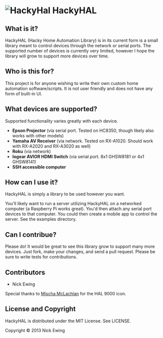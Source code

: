 ![HackyHal](https://raw.github.com/nickewing/hacky_hal/master/support/hal-9000-small.png) HackyHAL
========

What is it?
-----------

HackyHAL (Hacky Home Automation Library) is in its current form is a small library meant to control devices
through the network or serial ports.  The supported number of devices is
currently very limited, however I hope the library will grow to support more devices over time.

Who is this for?
----------------
This project is for anyone wishing to write their own custom home automation
software/scripts.  It is not user friendly and does not have any form of
built-in UI.

What devices are supported?
---------------------------
Supported functionality varies greatly with each device.

* **Epson Projector** (via serial port.  Tested on HC8350, though likely also
  works with other models)
* **Yamaha AV Receiver** (via network.  Tested on RX-A1020.  Should work with
  RX-A2020 and RX-A3020 as well)
* **Roku** (via network)
* **Iogear AVIOR HDMI Switch** (via serial port. 8x1 GHSW8181 or 4x1 GHSW8141)
* **SSH accessible computer**

How can I use it?
-------------------
HackyHAL is simply a library to be used however you want.

You'll likely want to run a server utilizing HackyHAL on a networked computer (a
Raspberry Pi works great).
You'd then attach any serial port devices to that computer.  You could then
create a mobile app to control the server.  See the examples directory.

Can I contribue?
----------------
Please do!  It would be great to see this library grow to support many more
devices.  Just fork, make your changes, and send a pull request.  Please be sure
to write tests for contributions.

Contributors
------------
* Nick Ewing

Special thanks to [Mischa McLachlan](https://www.iconfinder.com/icons/27626/9000_hal_light_red_space_icon) for the HAL 9000 icon.

License and Copyright
---------------------

HackyHAL is distributed under the MIT License.  See LICENSE.

Copyright © 2013 Nick Ewing

